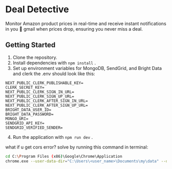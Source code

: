 # Deal Detective

Monitor Amazon product prices in real-time and receive instant notifications in you 📩 gmail when prices drop, ensuring you never miss a deal.

## Getting Started
1. Clone the repository.
2. Install dependencies with `npm install` .
3. Set up environment variables for MongoDB, SendGrid, and Bright Data and clerk
the .env should look like this:
```
NEXT_PUBLIC_CLERK_PUBLISHABLE_KEY=
CLERK_SECRET_KEY=
NEXT_PUBLIC_CLERK_SIGN_IN_URL=
NEXT_PUBLIC_CLERK_SIGN_UP_URL=
NEXT_PUBLIC_CLERK_AFTER_SIGN_IN_URL=
NEXT_PUBLIC_CLERK_AFTER_SIGN_UP_URL=
BRIGHT_DATA_USER_ID=
BRIGHT_DATA_PASSWORD=
MONGO_URI=
SENDGRID_API_KEY=
SENDGRID_VERIFIED_SENDER=
````
4. Run the application with `npm run dev` .

what if u get cors error?
solve by running this command in terminal:
```bash title="disableCors.bat"
cd C:\Program Files (x86)\Google\Chrome\Application
chrome.exe --user-data-dir="C:\Users\<user_name>\Documents\my\data" --disable-web-security
```

